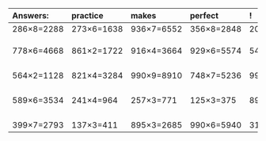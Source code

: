 | Answers: | practice | makes | perfect | ! |
| :--- | :--- | :--- | :--- | :--- |
| 286×8=2288 | 273×6=1638 | 936×7=6552 | 356×8=2848 | 203×2=406 | 
|   |   |   |   |   | 
|   |   |   |   |   | 
|   |   |   |   |   | 
| 778×6=4668 | 861×2=1722 | 916×4=3664 | 929×6=5574 | 543×9=4887 | 
|   |   |   |   |   | 
|   |   |   |   |   | 
|   |   |   |   |   | 
|   |   |   |   |   | 
| 564×2=1128 | 821×4=3284 | 990×9=8910 | 748×7=5236 | 996×5=4980 | 
|   |   |   |   |   | 
|   |   |   |   |   | 
|   |   |   |   |   | 
|   |   |   |   |   | 
| 589×6=3534 | 241×4=964 | 257×3=771 | 125×3=375 | 896×4=3584 | 
|   |   |   |   |   | 
|   |   |   |   |   | 
|   |   |   |   |   | 
|   |   |   |   |   | 
| 399×7=2793 | 137×3=411 | 895×3=2685 | 990×6=5940 | 310×3=930 | 
